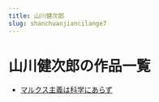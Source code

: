 ```yaml
---
title: 山川健次郎
slug: shanchuanjiancilange7
---
```


# 山川健次郎の作品一覧

- [マルクス主義は科学にあらず](marukusuzhuyihakexueniarazuf6)
